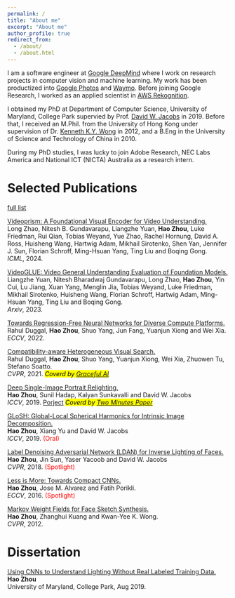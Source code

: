 ```yaml
---
permalink: /
title: "About me"
excerpt: "About me"
author_profile: true
redirect_from: 
  - /about/
  - /about.html
---
```

I am a software engineer at [Google DeepMind](https://deepmind.google) where I work on research projects in computer vision and machine learning. My work has been productized into [Google Photos](https://www.google.com/photos/about/) and [Waymo](https://waymo.com). Before joining Google Research, I worked as an applied scientist in [AWS Rekognition](
https://aws.amazon.com/rekognition/).

I obtained my PhD at Department of Computer Science, University of Maryland, College Park supervied by Prof. [David W. Jacobs](https://www.cs.umd.edu/~djacobs/) in 2019. Before that, I received an M.Phil. from the University of Hong Kong under supervision of Dr. [Kenneth K.Y. Wong](http://i.cs.hku.hk/~kykwong/) in 2012, and a B.Eng in the University of Science and Technology of China in 2010.

During my PhD studies, I was lucky to join Adobe Research, NEC Labs America and National ICT (NICTA) Australia as a research intern.


Selected Publications
======

[full list](https://scholar.google.com/citations?user=LSkAN30AAAAJ&hl=en)

<a href="https://arxiv.org/pdf/2402.13217"><papertitle>Videoprism: A Foundational Visual Encoder for Video Understanding.</papertitle></a>
<br>Long Zhao, Nitesh B. Gundavarapu, Liangzhe Yuan, <strong>Hao Zhou</strong>, Luke Friedman, Rui Qian, Tobias Weyand, Yue Zhao, Rachel Hornung, David A. Ross, Huisheng Wang, Hartwig Adam, Mikhail Sirotenko, Shen Yan, Jennifer J. Sun, Florian Schroff, Ming-Hsuan Yang, Ting Liu and Boqing Gong.
<br><em>ICML</em>, 2024.

<a href="https://arxiv.org/pdf/2307.03166.pdf"><papertitle>VideoGLUE: Video General Understanding Evaluation of Foundation Models.</papertitle></a>
<br>Liangzhe Yuan, Nitesh Bharadwaj Gundavarapu, Long Zhao, <strong>Hao Zhou</strong>, Yin Cui, Lu Jiang, Xuan Yang, Menglin Jia, Tobias Weyand, Luke Friedman, Mikhail Sirotenko, Huisheng Wang, Florian Schroff, Hartwig Adam, Ming-Hsuan Yang, Ting Liu and Boqing Gong.
<br><em>Arxiv</em>, 2023.

<a href="https://arxiv.org/pdf/2209.13740.pdf"><papertitle>Towards Regression-Free Neural Networks for Diverse Compute Platforms.</papertitle></a>
<br>Rahul Duggal, <strong>Hao Zhou</strong>, Shuo Yang, Jun Fang, Yuanjun Xiong and Wei Xia.
<br><em>ECCV</em>, 2022.

<a href="https://openaccess.thecvf.com/content/CVPR2021/papers/Duggal_Compatibility-Aware_Heterogeneous_Visual_Search_CVPR_2021_paper.pdf"> <papertitle>Compatibility-aware Heterogeneous Visual Search.</papertitle></a>
<br>Rahul Duggal, <strong>Hao Zhou</strong>, Shuo Yang, Yuanjun Xiong, Wei Xia, Zhuowen Tu, Stefano Soatto.
<br><em>CVPR</em>, 2021. <em><mark>Coverd by <a href="https://www.amazon.science/latest-news/graceful-ai">Graceful AI</a></mark></em>

<a href="https://openaccess.thecvf.com/content_ICCV_2019/papers/Zhou_Deep_Single-Image_Portrait_Relighting_ICCV_2019_paper.pdf"><papertitle>Deep Single-Image Portrait Relighting.</papertitle></a>
<br><strong>Hao Zhou</strong>, Sunil Hadap, Kalyan Sunkavalli and David W. Jacobs
<br><em>ICCV</em>, 2019. <a href="/project_pages/dpr.html">Porject</a> <em><mark>Coverd by <a href="https://www.youtube.com/watch?v=Ks7wDYsN4yM">Two Minutes Paper</a></mark></em>

<a href="https://openaccess.thecvf.com/content_ICCV_2019/papersZhou_GLoSH_Global-Local_Spherical_Harmonics_for_Intrinsic_Image_Decomposition_ICCV_2019_paper.pdf"><papertitle>GLoSH: Global-Local Spherical Harmonics for Intrinsic Image Decomposition.</papertitle></a>
<br><strong>Hao Zhou</strong>, Xiang Yu and David W. Jacobs
<br><em>ICCV</em>, 2019. <font color="red">(Oral)</font>

<a href="https://openaccess.thecvf.com/content_cvpr_2018/papers/Zhou_Label_Denoising_Adversarial_CVPR_2018_paper.pdf"><papertitle>Label Denoising Adversarial Network (LDAN) for Inverse Lighting of Faces.</papertitle></a>
<br><strong>Hao Zhou</strong>, Jin Sun, Yaser Yacoob and David W. Jacobs<br>
<em>CVPR</em>, 2018. <font color="red">(Spotlight)</font>
  
<a href="files/zhou_ECCV2016.pdf"><papertitle>Less is More: Towards Compact CNNs.</papertitle></a>
<br><strong>Hao Zhou</strong>, Jose M. Alvarez and Fatih Porikli.<br>
<em>ECCV</em>, 2016. <font color="red">(Spotlight)</font>

<a href="files/zhou_cvpr12.pdf"><papertitle>Markov Weight Fields for Face Sketch Synthesis.</papertitle></a>
<br><strong>Hao Zhou</strong>, Zhanghui Kuang and Kwan-Yee K. Wong.<br>
<em>CVPR</em>, 2012.


Dissertation
======
<a href="files/mainthesis.pdf"><papertitle>Using CNNs to Understand Lighting Without Real Labeled Training Data.</papertitle></a>
<br><strong>Hao Zhou</strong>
<br>University of Maryland, College Park, Aug 2019.